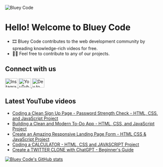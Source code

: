 ![Bluey Code](https://i.imgur.com/rBhrS8S.png)

# Hello! Welcome to Bluey Code

* 🎞 Bluey Code contributes to the web development community by spreading knowledge-rich videos for free.
* 👨‍💻 Feel free to contribute to any of our projects.

## Connect with us

<p>
    <a href="https://instagram.com/blueycode">
    <img
        src="https://raw.githubusercontent.com/rahuldkjain/github-profile-readme-generator/master/src/images/icons/Social/instagram.svg"
        alt="Instagram"
        height="30"
        width="40"
    />
    </a>
    <a href="https://www.youtube.com/@blueycode">
    <img
        src="https://raw.githubusercontent.com/rahuldkjain/github-profile-readme-generator/master/src/images/icons/Social/youtube.svg"
        alt="YouTube"
        height="30"
        width="40"
    />
    </a>
    <a href="https://dev.to/blueycode">
    <img
        src="https://raw.githubusercontent.com/rahuldkjain/github-profile-readme-generator/master/src/images/icons/Social/devto.svg"
        alt="Dev.to"
        height="30"
        width="40"
    />
    </a>
<p>

## Latest YouTube videos

<!-- YouTube video list only show up on GitHub, not on local development -->

<!-- BLOG-POST-LIST:START -->
- [Coding a Clean Sign Up Page - Password Strength Check - HTML, CSS, and JavaScript Project](https://www.youtube.com/watch?v=rdKTj0WkPWo)
- [Building a Clean and Modern To-Do App - HTML, CSS, and JavaScript Project](https://www.youtube.com/watch?v=5a5rez_UOxU)
- [Create an Amazing Responsive Landing Page Form - HTML CSS &amp; JavaScript Project](https://www.youtube.com/watch?v=i1tOeyzDhx8)
- [Coding a CALCULATOR - HTML, CSS and JAVASCRIPT Project](https://www.youtube.com/watch?v=0Q0Eo0eAMz8)
- [Create a TWITTER CLONE with ChatGPT - Beginner&#39;s Guide](https://www.youtube.com/watch?v=XrRXJQqk05M)
<!-- BLOG-POST-LIST:END -->

[![Bluey Code's GitHub stats](https://github-readme-stats.vercel.app/api?username=blueycode&theme=dark&hide_border=true&show_icons=true)](https://github.com/anuraghazra/github-readme-stats)
